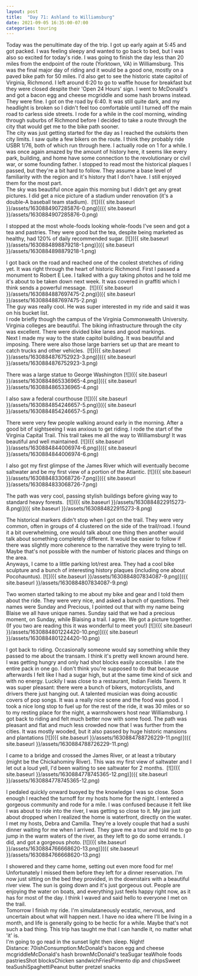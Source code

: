 ```yaml
---
layout: post
title:  "Day 71: Ashland to Williamsburg"
date: 2021-09-05 16:35:00-07:00
categories: touring
---
```

Today was the penultimate day of the trip. I got up early again at 5:45 and got packed. I was feeling sleepy and wanted to go back to bed, but I was also so excited for today's ride. I was going to finish the day less than 20 miles from the endpoint of the route (Yorktown, VA) in Williamsburg. This was the final major day of riding and it would be a good one, mostly on a paved bike path for 50 miles. I'd also get to see the historic state capitol of Virginia, Richmond. I left around 6:20 to go to waffle house for breakfast but they were closed despite their 'Open 24 Hours' sign. I went to McDonald's and got a bacon egg and cheese mcgriddle and some hash browns instead. They were fine. I got on the road by 6:40. It was still quite dark, and my headlight is broken so I didn't feel too comfortable until I turned off the main road to carless side streets. I rode for a while in the cool morning, winding through suburbs of Richmond before I decided to take a route through the city that would get me to the bike path sooner.  
The city was just getting started for the day as I reached the outskirts then city limits. I saw quite a few bikers on the route. I think they probably ride USBR 1/76, both of which run through here. I actually rode on 1 for a while. I was once again amazed by the amount of history here, it seems like every park, building, and home have some connection to the revolutionary or civil war, or some founding father. I stopped to read most the historical plaques I passed, but they're a bit hard to follow. They assume a base level of familiarity with the region and it's history that I don't have. I still enjoyed them for the most part.   
The sky was beautiful once again this morning but I didn't get any great pictures. I did get a nice picture of a stadium under renovation (it's a double-A baseball team stadium). 
[![]({{ site.baseurl }}/assets/1630884907285876-0.png)]({{ site.baseurl }}/assets/1630884907285876-0.png)
  
I stopped at the most whole-foods looking whole-foods I've seen and got a tea and pastries. They were good but the tea, despite being marketed as healthy, had 120% of daily recommended sugar.
[![]({{ site.baseurl }}/assets/1630884898879218-1.png)]({{ site.baseurl }}/assets/1630884898879218-1.png)
  
I got back on the road and reached one of the coolest stretches of riding yet. It was right through the heart of historic Richmond. First I passed a monument to Robert E Lee. I talked with a guy taking photos and he told me it's about to be taken down next week. It was covered in graffiti which I think sends a powerful message. 
[![]({{ site.baseurl }}/assets/1630884887697475-2.png)]({{ site.baseurl }}/assets/1630884887697475-2.png)  
The guy was really cool. He was super interested in my ride and said it was on his bucket list.  
I rode briefly though the campus of the Virginia Commonwealth University. Virginia colleges are beautiful. The biking infrastructure through the city was excellent. There were divided bike lanes and good markings.   
Next I made my way to the state capitol building. It was beautiful and imposing. There were also those large barriers set up that are meant to catch trucks and other vehicles. 
[![]({{ site.baseurl }}/assets/1630884876752923-3.png)]({{ site.baseurl }}/assets/1630884876752923-3.png)
  
There was a large statue to George Washington
[![]({{ site.baseurl }}/assets/1630884865336965-4.png)]({{ site.baseurl }}/assets/1630884865336965-4.png)
  
I also saw a federal courthouse
[![]({{ site.baseurl }}/assets/1630884854246657-5.png)]({{ site.baseurl }}/assets/1630884854246657-5.png)
  
There were very few people walking around early in the morning. After a good bit of sightseeing I was anxious to get riding. I rode the start of the Virginia Capital Trail. This trail takes me all the way to Williamsburg! It was beautiful and well maintained.
[![]({{ site.baseurl }}/assets/1630884844006974-6.png)]({{ site.baseurl }}/assets/1630884844006974-6.png)
  
I also got my first glimpse of the James River which will eventually become saltwater and be my first view of a portion of the Atlantic.
[![]({{ site.baseurl }}/assets/1630884833068726-7.png)]({{ site.baseurl }}/assets/1630884833068726-7.png)
  
The path was very cool, passing stylish buildings before giving way to standard heavy forests. 
[![]({{ site.baseurl }}/assets/1630884822915273-8.png)]({{ site.baseurl }}/assets/1630884822915273-8.png)
  
The historical markers didn't stop when I got on the trail. They were very common, often in groups of 4 clustered on the side of the trail/road. I found it a bit overwhelming, one would talk about one thing then another would talk about something completely different. It would be easier to follow if there was slightly more coherence to the narrative they were trying to tell. Maybe that's not possible with the number of historic places and things on the area.   
Anyways, I came to a little parking lot/rest area. They had a cool bike sculpture and a bunch of interesting history plaques (including one about Pocohauntus).
[![]({{ site.baseurl }}/assets/1630884807834087-9.png)]({{ site.baseurl }}/assets/1630884807834087-9.png)
  
Two women started talking to me about my bike and gear and I told them about the ride. They were very nice, and asked a bunch of questions. Their names were Sunday and Precious, I pointed out that with my name being Blaise we all have unique names. Sunday said that we had a precious moment, on Sunday, while Blaising a trail. I agree. We got a picture together. (If you two are reading this it was wonderful to meet you!)
[![]({{ site.baseurl }}/assets/1630884801224420-10.png)]({{ site.baseurl }}/assets/1630884801224420-10.png)
  
I got back to riding. Occasionally someone would say something while they passed to me about the transam. I think it's pretty well known around here.  
I was getting hungry and only had shot blocks easily accessible. I ate the entire pack in one go. I don't think you're supposed to do that because afterwards I felt like I had a sugar high, but at the same time kind of sick and with no energy. Luckily I was close to a restaurant, Indian Fields Tavern. It was super pleasant: there were a bunch of bikers, motorcyclists, and drivers there just hanging out. A talented musician was doing acoustic covers of pop songs. It was a really nice scene and the food was good. I took a nice long stop to fuel up for the rest of the ride, it was 30 miles or so to my resting place for the night, a warmshowers host near Williamsburg. I got back to riding and felt much better now with some food. The path was pleasant and flat and much less crowded now that I was further from the cities. It was mostly wooded, but it also passed by huge historic mansions and plantations
[![]({{ site.baseurl }}/assets/1630884788726229-11.png)]({{ site.baseurl }}/assets/1630884788726229-11.png)
  
I came to a bridge and crossed the James River, or at least a tributary (might be the Chickahominy River). This was my first view of saltwater and I let out a loud yell, I'd been waiting to see saltwater for 2 months. 
[![]({{ site.baseurl }}/assets/1630884778745365-12.png)]({{ site.baseurl }}/assets/1630884778745365-12.png)
  
I pedaled quickly onward buoyed by the knowledge I was so close. Soon enough I reached the turnoff for my hosts home for the night. I entered a gorgeous community and rode for a mile. I was confused because it felt like I was about to ride into the river, I was getting so close to it. My jaw just about dropped when I realized the home is waterfront, directly on the water. I met my hosts, Debra and Camilla. They're a lovely couple that had a sushi dinner waiting for me when I arrived. They gave me a tour and told me to go jump in the warm waters of the river, as they left to go do some errands. I did, and got a gorgeous photo.
[![]({{ site.baseurl }}/assets/1630884766668620-13.png)]({{ site.baseurl }}/assets/1630884766668620-13.png)
  
I showered and they came home, setting out even more food for me! Unfortunately I missed them before they left for a dinner reservation. I'm now just sitting on the bed they provided, in the downstairs with a beautiful river view. The sun is going down and it's just gorgeous out. People are enjoying the water on boats, and everything just feels happy right now, as it has for most of the day. I think I waved and said hello to everyone I met on the trail.   
Tomorrow I finish my ride. I'm simulataneously ecstatic, nervous, and uncertain about what will happen next. I have no idea where I'll be living in a month, and life is generally going to be hectic for a while. Maybe that's not such a bad thing. This trip has taught me that I can handle it, no matter what 'it' is.   
I'm going to go read in the sunset light then sleep. Night!  
Distance: 70ishConsumption:McDonald's bacon egg and cheese mcgriddleMcDonald's hash brownMcDonald's teaSugar teaWhole foods pastriesShot blocksChicken sandwichFriesPimento dip and chipsSweet teaSushiSpaghettiPeanut butter pretzel snacks
